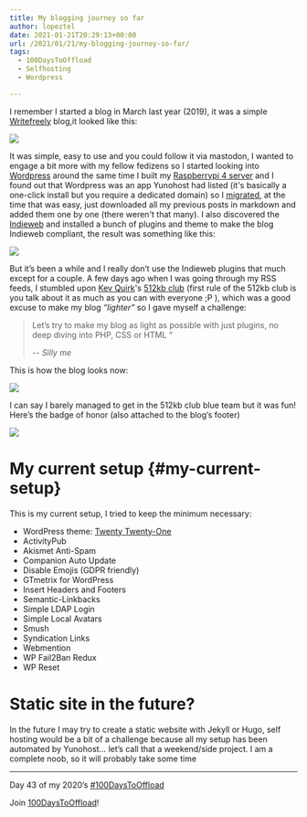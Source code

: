 ```yaml
---
title: My blogging journey so far
author: lopeztel
date: 2021-01-21T20:29:13+00:00
url: /2021/01/21/my-blogging-journey-so-far/
tags:
  - 100DaysToOffload
  - Selfhosting
  - Wordpress

---
```

I remember I started a blog in March last year (2019), it was a simple [Writefreely](https://writefreely.org/) blog,it looked like this:

![](https://lopeztel.noho.st/piwigo/_data/i/galleries/blog_media/Screenshot_2021-01-21-Lopeztels-Blog-768x676-me.png#center)

It was simple, easy to use and you could follow it via mastodon, I wanted to engage a bit more with my fellow fedizens so I started looking into [Wordpress](https://wordpress.org/) around the same time I built my [Raspberrypi 4 server](https://lopeztel.xyz/blog/2020/08/08/my-raspberry-pi-server-with-yunohost/) and I found out that Wordpress was an app Yunohost had listed (it's basically a one-click install but you require a dedicated domain) so I [migrated](https://lopeztel.xyz/blog/2020/08/16/migration-to-wordpress/), at the time that was easy, just downloaded all my previous posts in markdown and added them one by one (there weren't that many). I also discovered the [Indieweb](https://indieweb.org/) and installed a bunch of plugins and theme to make the blog Indieweb compliant, the result was something like this:

![](https://lopeztel.noho.st/piwigo/_data/i/galleries/blog_media/Blog_autonomie-768x1208-me.png#center)

But it&#8217;s been a while and I really don&#8217;t use the Indieweb plugins that much except for a couple. A few days ago when I was going through my RSS feeds, I stumbled upon [Kev Quirk](https://fosstodon.org/@kev)'s [512kb club](https://512kb.club/) (first rule of the 512kb club is you talk about it as much as you can with everyone ;P ), which was a good excuse to make my blog _&#8220;lighter&#8221;_ so I gave myself a challenge: 

>   Let&#8217;s try to make my blog as light as possible with just plugins, no deep diving into PHP, CSS or HTML &#8220;
>
> -- <cite>Silly me</cite>

This is how the blog looks now:

![](https://lopeztel.noho.st/piwigo/_data/i/galleries/blog_media/Blog_2021-768x960-me.png#center)

I can say I barely managed to get in the 512kb club blue team but it was fun! Here&#8217;s the badge of honor (also attached to the blog&#8217;s footer)

![](https://512kb.club/images/blue-team.svg#center)

# My current setup {#my-current-setup}

This is my current setup, I tried to keep the minimum necessary:

  * WordPress theme: [Twenty Twenty-One][1]
  * ActivityPub
  * Akismet Anti-Spam
  * Companion Auto Update
  * Disable Emojis (GDPR friendly)
  * GTmetrix for WordPress
  * Insert Headers and Footers
  * Semantic-Linkbacks
  * Simple LDAP Login
  * Simple Local Avatars
  * Smush
  * Syndication Links
  * Webmention
  * WP Fail2Ban Redux
  * WP Reset

# Static site in the future?

In the future I may try to create a static website with Jekyll or Hugo, self hosting would be a bit of a challenge because all my setup has been automated by Yunohost&#8230; let&#8217;s call that a weekend/side project. I am a complete noob, so it will probably take some time

---

Day 43 of my 2020&#8217;s [#100DaysToOffload](https://lopeztel.xyz/blog/tags/100daystooffload/)

Join [100DaysToOffload](https://100daystooffload.com/)!

 [1]: https://wordpress.org/themes/twentytwentyone/
